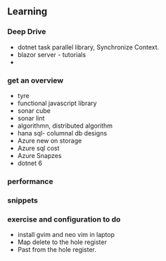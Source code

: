 Learning 
---
 
### Deep Drive  
 - dotnet task parallel library, Synchronize Context.
 - blazor server - tutorials 
 - 

### get an overview
 - tyre
 - functional javascript library 
 - sonar cube
 - sonar lint 
 - algorithmn, distributed algorithm  
 - hana sql- columnal db designs 
 - Azure new on storage
 - Azure sql cost 
 - Azure Snapzes 
 - dotnet 6

### performance

### snippets


### exercise and configuration to do
 - install gvim and neo vim in laptop
 - Map delete to the hole register
 - Past from the hole register.  



